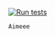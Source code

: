[![Run tests](https://github.com/SHYAKA-Aime/my-brand-backend/actions/workflows/main.yml/badge.svg)](https://github.com/SHYAKA-Aime/my-brand-backend/actions/workflows/main.yml)

```
Aimeee
```
